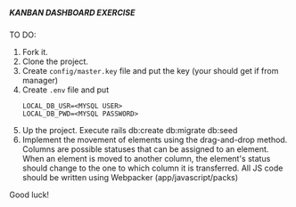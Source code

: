 ##### KANBAN DASHBOARD EXERCISE

TO DO:

1. Fork it.
2. Clone the project.
3. Create `config/master.key` file and put the key (your should get if from manager)
4. Create `.env` file and put
    ```
    LOCAL_DB_USR=<MYSQL USER>
    LOCAL_DB_PWD=<MYSQL PASSWORD>
5. Up the project. Execute rails db:create db:migrate db:seed
6. Implement the movement of elements using the drag-and-drop method. Columns are possible statuses that can be assigned to an element. When an element is moved to another column, the element's status should change to the one to which column it is transferred. All JS code should be written using Webpacker (app/javascript/packs)

Good luck!